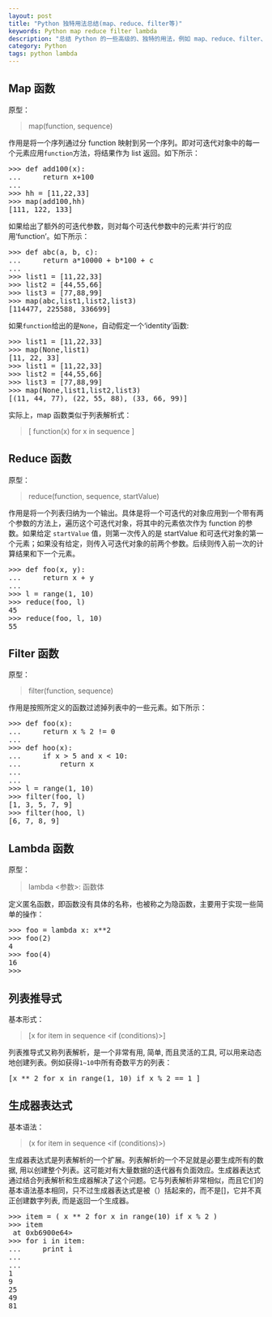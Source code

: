 ```yaml
---
layout: post
title: "Python 独特用法总结(map、reduce、filter等)"
keywords: Python map reduce filter lambda
description: "总结 Python 的一些高级的、独特的用法，例如 map、reduce、filter、lambda、列表推导式等"
category: Python
tags: python lambda
---
```


## Map 函数

原型：

> map(function, sequence)

作用是将一个序列通过分 function 映射到另一个序列。即对可迭代对象中的每一个元素应用`function`方法，将结果作为 list 返回。如下所示：

<pre>
>>> def add100(x):
...     return x+100
...
>>> hh = [11,22,33]
>>> map(add100,hh)
[111, 122, 133]
</pre>

如果给出了额外的可迭代参数，则对每个可迭代参数中的元素‘并行’的应用‘function’。如下所示：

<pre>
>>> def abc(a, b, c):
...     return a*10000 + b*100 + c
...
>>> list1 = [11,22,33]
>>> list2 = [44,55,66]
>>> list3 = [77,88,99]
>>> map(abc,list1,list2,list3)
[114477, 225588, 336699]
</pre>

如果`function`给出的是`None`，自动假定一个‘identity’函数:

<pre>
>>> list1 = [11,22,33]
>>> map(None,list1)
[11, 22, 33]
>>> list1 = [11,22,33]
>>> list2 = [44,55,66]
>>> list3 = [77,88,99]
>>> map(None,list1,list2,list3)
[(11, 44, 77), (22, 55, 88), (33, 66, 99)]
</pre>

实际上，map 函数类似于列表解析式：

> [ function(x) for x in sequence ]

## Reduce 函数

原型：

> reduce(function, sequence, startValue)

作用是将一个列表归纳为一个输出。具体是将一个可迭代的对象应用到一个带有两个参数的方法上，遍历这个可迭代对象，将其中的元素依次作为 function 的参数。如果给定 `startValue` 值，则第一次传入的是 startValue 和可迭代对象的第一个元素；如果没有给定，则传入可迭代对象的前两个参数。后续则传入前一次的计算结果和下一个元素。

<pre>
>>> def foo(x, y):
...     return x + y
...
>>> l = range(1, 10)
>>> reduce(foo, l)
45
>>> reduce(foo, l, 10)
55
</pre>

## Filter 函数

原型：

> filter(function, sequence)

作用是按照所定义的函数过滤掉列表中的一些元素。如下所示：

<pre>
>>> def foo(x):
...     return x % 2 != 0
...
>>> def hoo(x):
...     if x > 5 and x < 10:
...         return x
...     
...
>>> l = range(1, 10)
>>> filter(foo, l)
[1, 3, 5, 7, 9]
>>> filter(hoo, l)
[6, 7, 8, 9]
</pre>

## Lambda 函数

原型：

> lambda &lt;参数>: 函数体

定义匿名函数，即函数没有具体的名称，也被称之为隐函数，主要用于实现一些简单的操作：

<pre>
>>> foo = lambda x: x**2
>>> foo(2)
4
>>> foo(4)
16
>>>
</pre>

##  列表推导式

基本形式：

> [x for item in sequence <if (conditions)>]

列表推导式又称列表解析，是一个非常有用, 简单, 而且灵活的工具, 可以用来动态地创建列表。例如获得`1~10`中所有奇数平方的列表：

<pre>
[x ** 2 for x in range(1, 10) if x % 2 == 1 ]
</pre>

## 生成器表达式

基本语法：

> (x for item in sequence <if (conditions)>)

生成器表达式是列表解析的一个扩展。列表解析的一个不足就是必要生成所有的数据, 用以创建整个列表。这可能对有大量数据的迭代器有负面效应。生成器表达式通过结合列表解析和生成器解决了这个问题。它与列表解析非常相似，而且它们的基本语法基本相同，只不过生成器表达式是被（）括起来的，而不是[]，它并不真正创建数字列表, 而是返回一个生成器。

<pre>
>>> item = ( x ** 2 for x in range(10) if x % 2 )
>>> item
<generator object <genexpr> at 0xb6900e64>
>>> for i in item:
...     print i
...     
...
1
9
25
49
81
</pre>
